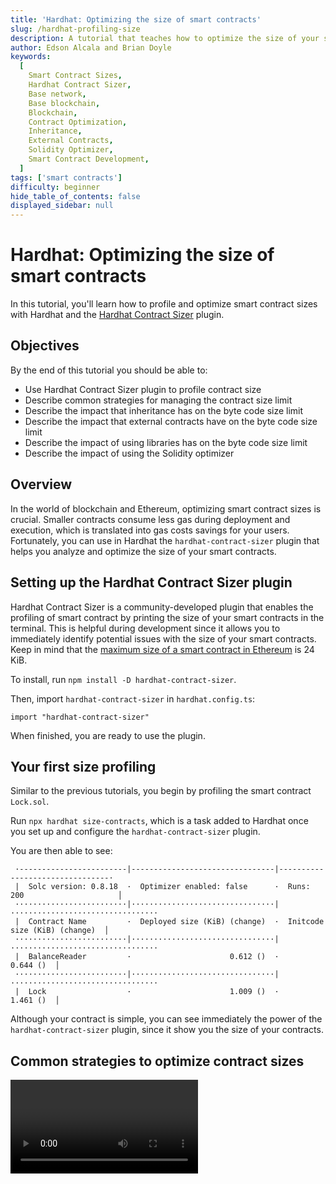 ```yaml
---
title: 'Hardhat: Optimizing the size of smart contracts'
slug: /hardhat-profiling-size
description: A tutorial that teaches how to optimize the size of your smart contracts using Hardhat.
author: Edson Alcala and Brian Doyle
keywords:
  [
    Smart Contract Sizes,
    Hardhat Contract Sizer,
    Base network,
    Base blockchain,
    Blockchain,
    Contract Optimization,
    Inheritance,
    External Contracts,
    Solidity Optimizer,
    Smart Contract Development,
  ]
tags: ['smart contracts']
difficulty: beginner
hide_table_of_contents: false
displayed_sidebar: null
---
```


# Hardhat: Optimizing the size of smart contracts

In this tutorial, you'll learn how to profile and optimize smart contract sizes with Hardhat and the [Hardhat Contract Sizer] plugin.



## Objectives

By the end of this tutorial you should be able to:

- Use Hardhat Contract Sizer plugin to profile contract size
- Describe common strategies for managing the contract size limit
- Describe the impact that inheritance has on the byte code size limit
- Describe the impact that external contracts have on the byte code size limit
- Describe the impact of using libraries has on the byte code size limit
- Describe the impact of using the Solidity optimizer



## Overview

In the world of blockchain and Ethereum, optimizing smart contract sizes is crucial. Smaller contracts consume less gas during deployment and execution, which is translated into gas costs savings for your users. Fortunately, you can use in Hardhat the `hardhat-contract-sizer` plugin that helps you analyze and optimize the size of your smart contracts.

## Setting up the Hardhat Contract Sizer plugin



Hardhat Contract Sizer is a community-developed plugin that enables the profiling of smart contract by printing the size of your smart contracts in the terminal. This is helpful during development since it allows you to immediately identify potential issues with the size of your smart contracts. Keep in mind that the [maximum size of a smart contract in Ethereum] is 24 KiB.

To install, run `npm install -D hardhat-contract-sizer`.

Then, import `hardhat-contract-sizer` in `hardhat.config.ts`:

```solidity
import "hardhat-contract-sizer"
```

When finished, you are ready to use the plugin.

## Your first size profiling

Similar to the previous tutorials, you begin by profiling the smart contract `Lock.sol`.

Run `npx hardhat size-contracts`, which is a task added to Hardhat once you set up and configure the `hardhat-contract-sizer` plugin.

You are then able to see:

```
 ·------------------------|--------------------------------|--------------------------------·
 |  Solc version: 0.8.18  ·  Optimizer enabled: false      ·  Runs: 200                     │
 ·························|································|·································
 |  Contract Name         ·  Deployed size (KiB) (change)  ·  Initcode size (KiB) (change)  │
 ·························|································|·································
 |  BalanceReader         ·                      0.612 ()  ·                      0.644 ()  │
 ·························|································|·································
 |  Lock                  ·                      1.009 ()  ·                      1.461 ()  │
```

Although your contract is simple, you can see immediately the power of the `hardhat-contract-sizer` plugin, since it show you the size of your contracts.

## Common strategies to optimize contract sizes

<Video videoId='863776975' title='Manual Optimizations' />

In order to illustrate some of the strategies to optimize the size of your contracts, create two smart contracts, `Calculator.sol` and `ScientificCalculator.sol`, with the following:

```solidity
// SPDX-License-Identifier: UNLICENSED
pragma solidity ^0.8.19;

contract Calculator {
    function add(uint256 a, uint256 b) external pure returns(uint256) {
        require(a > 0 && b > 0, "Invalid values");
        return a + b;
    }

    function sub(uint256 a, uint256 b) external pure returns(uint256) {
        require(a > 0 && b > 0, "Invalid values");
        return a - b;
    }

    function mul(uint256 a, uint256 b) external pure returns(uint256) {
       require(a > 0 && b > 0, "Invalid values");
       return a * b;
    }

    function div(uint256 a, uint256 b) external pure returns(uint256) {
        require(a > 0 && b > 0, "Invalid values");
        return a / b;
    }
}
```

```solidity
contract ScientificCalculator is Calculator {
    function power(uint256 base, uint256 exponent) public pure returns (uint256) {
        require(base > 0 && exponent > 0, "Invalid values");

        return base ** exponent;
    }
}
```

Then, run the command `npx hardhat size-contracts` again and you should be able to see:

```
 ·------------------------|--------------------------------|--------------------------------·
 |  Solc version: 0.8.18  ·  Optimizer enabled: false      ·  Runs: 200                     │
 ·························|································|·································
 |  Contract Name         ·  Deployed size (KiB) (change)  ·  Initcode size (KiB) (change)  │
 ·························|································|·································
 |  BalanceReader         ·                 0.612 (0.000)  ·                 0.644 (0.000)  │
 ·························|································|·································
 |  Lock                  ·                 1.009 (0.000)  ·                 1.461 (0.000)  │
 ·························|································|·································
 |  Calculator            ·                      1.299 ()  ·                      1.330 ()  │
 ·························|································|·································
 |  ScientificCalculator  ·                      1.827 ()  ·                      1.858 ()  │
 ·------------------------|--------------------------------|--------------------------------·
```

Notice how the size of `ScientificCalculator` is bigger than `Calculator`. This is because `ScientificCalculator` is inheriting the contract `Calculator`, which means all of its functionality and code is available in `ScientificCalculator` and that will influence its size.

### Code abstraction and modifiers

At this point as a smart contract developer, you can review your smart contract code and look for ways into you can optimize it.

The first thing you notice in the source code is the extensive use of:

```solidity
require(a > 0 && b > 0, "Invalid values");
```

A possible optimization is to abstract repetitive code into [modifiers], such as the following:

```solidity
// SPDX-License-Identifier: UNLICENSED
pragma solidity ^0.8.19;

contract Calculator {
    error InvalidInput();

    function add(uint256 a, uint256 b) external pure onlyValidInputs(a,b) returns(uint256) {
        return a + b;
    }

    function sub(uint256 a, uint256 b) external pure onlyValidInputs(a,b) returns(uint256) {
        return a - b;
    }

    function mul(uint256 a, uint256 b) external pure onlyValidInputs(a,b) returns(uint256) {
       return a * b;
    }

    function div(uint256 a, uint256 b) external pure onlyValidInputs(a,b) returns(uint256) {
        return a / b;
    }

    modifier onlyValidInputs(uint256 a, uint256 b) {
        if(a == 0 && b == 0){
            revert InvalidInput();
        }
        _;
    }
}
```

And for `ScientificCalculator`:

```solidity
// SPDX-License-Identifier: UNLICENSED
pragma solidity ^0.8.19;

import "./Calculator.sol";

contract ScientificCalculator is Calculator {
    function power(uint256 base, uint256 exponent) public pure onlyValidInputs(base,exponent) returns (uint256) {
        return base ** exponent;
    }
}
```

Notice the usage of the modifier and the replacement of the require to use a custom error.

When you run the `npx hardhat size-contracts` command, you should be able to see:

```
 ·------------------------|--------------------------------|--------------------------------·
 |  Solc version: 0.8.18  ·  Optimizer enabled: false      ·  Runs: 200                     │
 ·························|································|·································
 |  Contract Name         ·  Deployed size (KiB) (change)  ·  Initcode size (KiB) (change)  │
 ·························|································|·································
 |  BalanceReader         ·                 0.612 (0.000)  ·                 0.644 (0.000)  │
 ·························|································|·································
 |  Lock                  ·                 1.009 (0.000)  ·                 1.461 (0.000)  │
 ·························|································|·································
 |  Calculator            ·                 1.165 (0.000)  ·                 1.196 (0.000)  │
 ·························|································|·································
 |  ScientificCalculator  ·                 1.690 (0.000)  ·                 1.722 (0.000)  │
 ·------------------------|--------------------------------|--------------------------------·
```

Although the optimization is small, you can see that there are some improvements.

You can continue this process until you feel comfortable with the size of the contract.

### Split into multiple contracts

It is common to split your smart contracts into multiple contracts, not only because of the size limitations but to create better abstractions, to improve readability, and to avoid repetition.

From a contract size perspective, having multiple independent contracts will reduce the size of each contract. For example, the original size of a smart contract was 30 KiB: by splitting into 2, you will end up with 2 smart contracts of ~15 KiB that are within the limits of Solidity. Keep in mind that this will influence gas costs during the execution of the contract because it will require it to call an external contract.

In order to explain this example, create a contract called `Computer` that contains a function called `executeProcess`:

```tsx
// SPDX-License-Identifier: UNLICENSED
pragma solidity ^0.8.19;

import "hardhat/console.sol";

contract Computer {
     function executeProcess() external view {
        // ...logic to be implemented
    }
}
```

In this example, the `executeProcess` function of `Computer` requires certain functionality of `Calculator` and a new contract called `Printer`:

```solidity
// SPDX-License-Identifier: UNLICENSED
pragma solidity ^0.8.19;

import "hardhat/console.sol";

contract Printer {
     function print(string memory _content) external view {
        require(bytes(_content).length > 0, "invalid length");
        console.log(_content);
    }
}
```

The easiest way for `Computer` to access both functionalities is to inherit; however, as all of these contracts continue adding functionality, the size of the code will also increase. You will reach the contract size issue at some point, since you are copying the entire functionality into your contract. You can better allow that functionality to be kept with their specific contracts and if the `Computer` requires to access that functionality, you could call the `Calculator` and `Printer` contracts.

But in this example, there is a process that must call both `Calculator` and `Printer`:

```solidity
// SPDX-License-Identifier: UNLICENSED
pragma solidity ^0.8.19;

import "hardhat/console.sol";

import "./Calculator.sol";
import "./Printer.sol";

contract Computer {
    Calculator calculator;
    Printer printer;

    constructor(address _calculator, address _printer) {
        calculator = Calculator(_calculator);
        printer = Printer(_printer);
    }

    function executeProcess() external view {
        // call Calculator contract, i.e calculator.add(a, b);
        // call Printer contract, i.e printer.print("value to print");
    }
}
```

If you run the contract sizer plugin, you get:

```
 ·------------------------|--------------------------------|--------------------------------·
 |  Solc version: 0.8.18  ·  Optimizer enabled: true       ·  Runs: 10000                   │
 ·························|································|·································
 |  Contract Name         ·  Deployed size (KiB) (change)  ·  Initcode size (KiB) (change)  │
 ·························|································|·································
 |  console               ·                 0.084 (0.000)  ·                 0.138 (0.000)  │
 ·························|································|·································
 |  Computer              ·                 0.099 (0.000)  ·                 0.283 (0.000)  │
 ·························|································|·································
 |  Calculator            ·                 0.751 (0.000)  ·                 0.782 (0.000)  │
 ·························|································|·································
 |  Printer               ·                 0.761 (0.000)  ·                 0.792 (0.000)  │
 ·························|································|·································
 |  ScientificCalculator  ·                 1.175 (0.000)  ·                 1.206 (0.000)  │
 ·------------------------|--------------------------------|--------------------------------·
```

Notice how your `Computer` contract is very small but still has the capability to access all the functionality of `Printer` and `Calculator`.

Although this will reduce the size of each contract, the costs of this are discussed more deeply in the [Gas Optimization] article.

### Using libraries

Libraries are another common way to encapsulate and abstract common functionality that can be shared across multiple contracts. This can significantly impact the bytecode size of the smart contracts. Remember that in Solidity, libraries can be external and internal.

The way internal libraries affect the contract size is very similar to the way inherited contracts affects a contract's size; this is because the internal functions of the library is included within the final bytecode.

But when the libraries are external, the behavior is different: the way Solidity calls external libraries is by using a special function called [delegate call].

External libraries are commonly deployed independently and can be reused my multiple contracts. Since libraries don't keep a state, they behave like pure functions in the Blockchain.

In this example, your computer will use the `Calculator` library only. Then, you would have the following:

```solidity
// SPDX-License-Identifier: UNLICENSED
pragma solidity ^0.8.19;

library Calculator {
    error InvalidInput();

    function add(uint256 a, uint256 b) external pure onlyValidInputs(a,b) returns(uint256) {
        return a + b;
    }

    function sub(uint256 a, uint256 b) external pure onlyValidInputs(a,b) returns(uint256) {
        return a - b;
    }

    function mul(uint256 a, uint256 b) external pure onlyValidInputs(a,b) returns(uint256) {
       return a * b;
    }

    function div(uint256 a, uint256 b) external pure onlyValidInputs(a,b) returns(uint256) {
        return a / b;
    }

    modifier onlyValidInputs(uint256 a, uint256 b) {
        if(a == 0 && b == 0){
            revert InvalidInput();
        }
        _;
    }
}
```

Then, `Computer` is:

```solidity
// SPDX-License-Identifier: UNLICENSED
pragma solidity ^0.8.19;

import "hardhat/console.sol";

import "./Calculator.sol";
import "./Printer.sol";

contract Computer {
    using Calculator for uint256;

    function executeProcess() external view {
        uint256 a = 1;
        uint256 b = 2;
        uint256 result = a.add(b);
        // ... logic to be implemented
    }
}
```

Notice how you instructing the smart contract to use the `Calculator` library for `uint256` and how in the `executeProcess` function, you can now use the `add` function from the `Calculator` library in all of the `uint256`.

If you run the `npx hardhat size-contracts` command, you then get:

```
 ·------------------------|--------------------------------|--------------------------------·
 |  Solc version: 0.8.18  ·  Optimizer enabled: true       ·  Runs: 10000                   │
 ·························|································|·································
 |  Contract Name         ·  Deployed size (KiB) (change)  ·  Initcode size (KiB) (change)  │
 ·························|································|·································
 |  Calculator            ·                 0.761          ·                 0.817          │
 ·························|································|·································
 |  Printer               ·                 0.771          ·                 0.827          │
 ·························|································|·································
 |  Computer              ·                0.961           ·                0.992           │
 ·------------------------|--------------------------------|--------------------------------·
```

In order to compare the impact, you can modify the external modifier from all of the `Calculator` library functions and you will then have:

```
 ·------------------------|--------------------------------|--------------------------------·
 |  Solc version: 0.8.18  ·  Optimizer enabled: true       ·  Runs: 10000                   │
 ·························|································|·································
 |  Contract Name         ·  Deployed size (KiB) (change)  ·  Initcode size (KiB) (change)  │
 ·························|································|·································
 |  Calculator            ·                 0.084          ·                 0.138          │
 ·························|································|·································
 |  Printer               ·                0.084           ·                0.138           │
 ·························|································|·································
 |  Computer              ·                1.139           ·                1.170           │
 ·------------------------|--------------------------------|--------------------------------·
```

Which demonstrates why using external libraries can be a good option in order to optimize the size of your contracts.

### Using the Solidity compiler optimizer

<Video videoId='863777593' title='Using the Optimizer' />

Another way to optimize the size of the smart contracts is to simply use the Solidity optimizer.

From the [Solidity official docs]:

> Overall, the optimizer tries to simplify complicated expressions, which reduces both code size and execution cost.

You can enable the solidity optimizer in hardhat by simply adding the following to the `hardhat.config.ts` file:

```solidity
const config: HardhatUserConfig = {
  solidity: {
    version: "0.8.18",
    settings: {
      optimizer: {
        enabled: true,
        runs: 200
      }
    }
  },
  ...
}
```

Notice the optimizer is enabled and has a parameter `runs`. If you run the contract sizer command again, you will see the following:

```
 ·------------------------|--------------------------------|--------------------------------·
 |  Solc version: 0.8.18  ·  Optimizer enabled: true       ·  Runs: 200                     │
 ·························|································|·································
 |  Contract Name         ·  Deployed size (KiB) (change)  ·  Initcode size (KiB) (change)  │
 ·························|································|·································
 |  BalanceReader         ·                0.351 (-0.262)  ·                0.382 (-0.262)  │
 ·························|································|·································
 |  Lock                  ·                0.471 (-0.538)  ·                0.661 (-0.800)  │
 ·························|································|·································
 |  Calculator            ·                0.604 (-0.561)  ·                0.636 (-0.561)  │
 ·························|································|·································
 |  ScientificCalculator  ·                0.930 (-0.761)  ·                0.961 (-0.761)  │
 ·------------------------|--------------------------------|--------------------------------·
```

Notice the bigger improvement, but see what happens if you increase the `runs` parameter value to 1000:

```
 ·------------------------|--------------------------------|--------------------------------·
 |  Solc version: 0.8.18  ·  Optimizer enabled: true       ·  Runs: 1000                    │
 ·························|································|·································
 |  Contract Name         ·  Deployed size (KiB) (change)  ·  Initcode size (KiB) (change)  │
 ·························|································|·································
 |  BalanceReader         ·                0.400 (+0.050)  ·                0.432 (+0.050)  │
 ·························|································|·································
 |  Lock                  ·                0.537 (+0.066)  ·                0.728 (+0.066)  │
 ·························|································|·································
 |  Calculator            ·                 0.604 (0.000)  ·                 0.636 (0.000)  │
 ·························|································|·································
 |  ScientificCalculator  ·                0.945 (+0.016)  ·                0.977 (+0.016)  │
 ·------------------------|--------------------------------|--------------------------------·
```

The size of the contract increased, however this means your code will be more efficient across the lifetime of the contract because the higher the `runs` value the more efficient during execution but more expensive during deployment. You can read more in the [Solidity documentation].

## Conclusion

In this tutorial, you've learned how to profile and optimise smart contracts using the Hardhat development environment and the Hardhat Contract Sizer plugin. By focusing on the critical aspect of contract size, we've equipped ourselves with tools and strategies to create more efficient Solidity code.

As you continue your journey in smart contract development, keep in mind that optimizing contract sizes is a continuous process that requires careful consideration of trade-offs between size, readability, and gas efficiency.


[Hardhat Contract Sizer]: https://github.com/ItsNickBarry/hardhat-contract-sizer
[maximum size of a smart contract in Ethereum]: https://ethereum.org/en/developers/tutorials/downsizing-contracts-to-fight-the-contract-size-limit/#why-is-there-a-limit
[modifiers]: https://docs.base.org/base-learn/docs/advanced-functions/function-modifiers
[Solidity official docs]: https://docs.soliditylang.org/en/v0.8.20/internals/optimizer.html
[Delegate call]: https://solidity-by-example.org/delegatecall/
[Gas Optimization]: ./hardhat-profiling-gas
[Solidity documentation]: https://docs.soliditylang.org/en/v0.8.20/internals/optimizer.html#optimizer-parameter-runs
